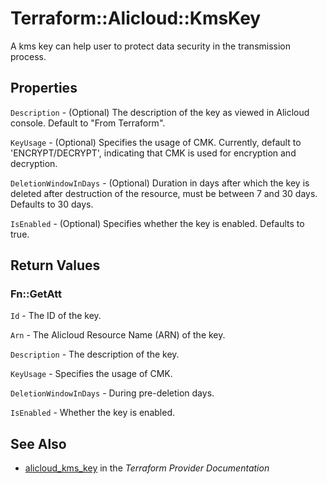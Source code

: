 # Terraform::Alicloud::KmsKey

A kms key can help user to protect data security in the transmission process.

## Properties

`Description` - (Optional) The description of the key as viewed in Alicloud console. Default to "From Terraform".

`KeyUsage` - (Optional) Specifies the usage of CMK. Currently, default to 'ENCRYPT/DECRYPT', indicating that CMK is used for encryption and decryption.

`DeletionWindowInDays` - (Optional) Duration in days after which the key is deleted
after destruction of the resource, must be between 7 and 30 days. Defaults to 30 days.

`IsEnabled` - (Optional) Specifies whether the key is enabled. Defaults to true.


## Return Values

### Fn::GetAtt

`Id` - The ID of the key.

`Arn` - The Alicloud Resource Name (ARN) of the key.

`Description` - The description of the key.

`KeyUsage` - Specifies the usage of CMK.

`DeletionWindowInDays` - During pre-deletion days.

`IsEnabled` - Whether the key is enabled.

## See Also

* [alicloud_kms_key](https://www.terraform.io/docs/providers/alicloud/r/kms_key.html) in the _Terraform Provider Documentation_